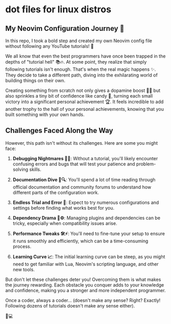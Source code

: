 # dot files for linux distros
## My Neovim Configuration Journey 🚀

In this repo, I took a bold step and created my own Neovim config file without following any YouTube tutorials! 🚀

We all know that even the best programmers have once been trapped in the depths of "tutorial hell" 📚🔥. At some point, they realize that simply following tutorials isn't enough. That's when the real magic happens ✨. They decide to take a different path, diving into the exhilarating world of building things on their own. 

Creating something from scratch not only gives a dopamine boost 🧠💥 but also sprinkles a tiny bit of confidence like candy 🍬, turning each small victory into a significant personal achievement 🏆. It feels incredible to add another trophy to the hall of your personal achievements, knowing that you built something with your own hands.

## Challenges Faced Along the Way

However, this path isn't without its challenges. Here are some you might face:

1. **Debugging Nightmares 😵‍💫**: Without a tutorial, you'll likely encounter confusing errors and bugs that will test your patience and problem-solving skills.
   
2. **Documentation Dive 📜🔍**: You'll spend a lot of time reading through official documentation and community forums to understand how different parts of the configuration work.

3. **Endless Trial and Error 🔄**: Expect to try numerous configurations and settings before finding what works best for you.

4. **Dependency Drama 🔧⚙️**: Managing plugins and dependencies can be tricky, especially when compatibility issues arise.

5. **Performance Tweaks 🛠️⚡**: You'll need to fine-tune your setup to ensure it runs smoothly and efficiently, which can be a time-consuming process.

6. **Learning Curve 📈**: The initial learning curve can be steep, as you might need to get familiar with Lua, Neovim's scripting language, and other new tools.

But don't let these challenges deter you! Overcoming them is what makes the journey rewarding. Each obstacle you conquer adds to your knowledge and confidence, making you a stronger and more independent programmer.

Once a coder, always a coder... (doesn't make any sense? Right? Exactly! Following dozens of tutorials doesn't make any sense either).

🎉💻
